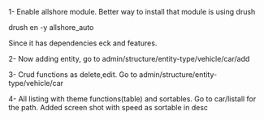 1- Enable allshore module. Better way to install that module is using drush

drush en -y allshore_auto

Since it has dependencies eck and features.

2- Now adding entity, go to admin/structure/entity-type/vehicle/car/add

3- Crud functions as delete,edit. Go to admin/structure/entity-type/vehicle/car

4- All listing with theme functions(table) and sortables. Go to car/listall for the path. Added screen shot with speed as sortable in desc

